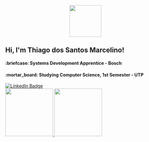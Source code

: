 <div id="header" align="center">
  <img src="https://media.giphy.com/media/WFZvB7VIXBgiz3oDXE/giphy.gif" width="100"/>
</div>

<h2>Hi, I'm Thiago dos Santos Marcelino!</h2>
<h4>:briefcase: Systems Development Apprentice - Bosch</h4>
<h4>:mortar_board: Studying Computer Science, 1st Semester - UTP</h4>

<div id="badges">
 <a href="https://www.linkedin.com/in/thiago-marcelino-b139b1221/" target="_blank">
    <img src="https://img.shields.io/badge/LinkedIn-blue?style=for-the-badge&logo=linkedin&logoColor=white" alt="LinkedIn Badge"/>
  </a>
</div>

<div>
 <a href="https://github.com/ThiagoDSMarcelino">
 <img height="150em" src="https://github-readme-stats.vercel.app/api?username=ThiagoDSMarcelino&theme=blueberry"/>
 <img height="150em" src="https://github-readme-stats.vercel.app/api/top-langs/?username=ThiagoDSMarcelino&layout=compact&langs_count=168&theme=blueberry"/>
</div>
<img src="https://komarev.com/ghpvc/?username=your-github-username&style=flat-square&color=blue" alt=""/>
